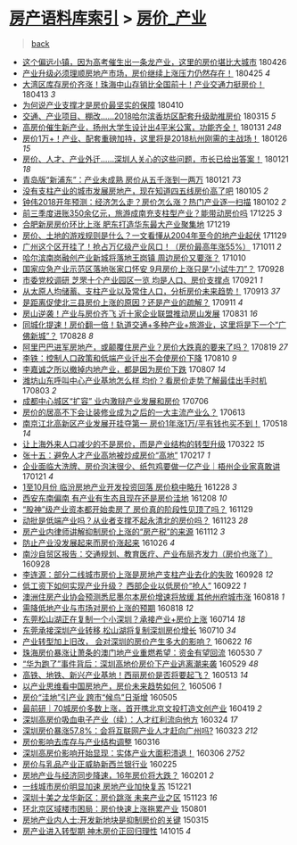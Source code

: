 [房产语料库索引](../../README.md)  > [房价_产业](房价_产业.md)
====
> [back](../README.md)

- [这个偏远小镇，因为高考催生出一条龙产业，这里的房价堪比大城市](http://jkwz.applinzi.com/ittc/7096232764762489862.html#%E8%BF%99%E4%B8%AA%E5%81%8F%E8%BF%9C%E5%B0%8F%E9%95%87%EF%BC%8C%E5%9B%A0%E4%B8%BA%E9%AB%98%E8%80%83%E5%82%AC%E7%94%9F%E5%87%BA%E4%B8%80%E6%9D%A1%E9%BE%99%E4%BA%A7%E4%B8%9A%EF%BC%8C%E8%BF%99%E9%87%8C%E7%9A%84%E6%88%BF%E4%BB%B7%E5%A0%AA%E6%AF%94%E5%A4%A7%E5%9F%8E%E5%B8%82) 180426  
- [产业升级必须理顺房地产市场，房价继续上涨压力仍然存在！](http://jkwz.applinzi.com/ittc/7095853879583573009.html#%E4%BA%A7%E4%B8%9A%E5%8D%87%E7%BA%A7%E5%BF%85%E9%A1%BB%E7%90%86%E9%A1%BA%E6%88%BF%E5%9C%B0%E4%BA%A7%E5%B8%82%E5%9C%BA%EF%BC%8C%E6%88%BF%E4%BB%B7%E7%BB%A7%E7%BB%AD%E4%B8%8A%E6%B6%A8%E5%8E%8B%E5%8A%9B%E4%BB%8D%E7%84%B6%E5%AD%98%E5%9C%A8%EF%BC%81) 180425 *4* 
- [大湾区库存房价齐涨！珠海中山存销比全国前十！产业交通力挺房价！](http://jkwz.applinzi.com/ittc/7091412919738958855.html#%E5%A4%A7%E6%B9%BE%E5%8C%BA%E5%BA%93%E5%AD%98%E6%88%BF%E4%BB%B7%E9%BD%90%E6%B6%A8%EF%BC%81%E7%8F%A0%E6%B5%B7%E4%B8%AD%E5%B1%B1%E5%AD%98%E9%94%80%E6%AF%94%E5%85%A8%E5%9B%BD%E5%89%8D%E5%8D%81%EF%BC%81%E4%BA%A7%E4%B8%9A%E4%BA%A4%E9%80%9A%E5%8A%9B%E6%8C%BA%E6%88%BF%E4%BB%B7%EF%BC%81) 180413 *3* 
- [为何说产业支撑才是房价最坚实的保障](http://jkwz.applinzi.com/ittc/7090287107635676166.html#%E4%B8%BA%E4%BD%95%E8%AF%B4%E4%BA%A7%E4%B8%9A%E6%94%AF%E6%92%91%E6%89%8D%E6%98%AF%E6%88%BF%E4%BB%B7%E6%9C%80%E5%9D%9A%E5%AE%9E%E7%9A%84%E4%BF%9D%E9%9A%9C) 180410  
- [交通、产业项目、棚改……2018哈尔滨香坊区配套升级助推房价](http://jkwz.applinzi.com/ittc/7080726549857043473.html#%E4%BA%A4%E9%80%9A%E3%80%81%E4%BA%A7%E4%B8%9A%E9%A1%B9%E7%9B%AE%E3%80%81%E6%A3%9A%E6%94%B9%E2%80%A6%E2%80%A62018%E5%93%88%E5%B0%94%E6%BB%A8%E9%A6%99%E5%9D%8A%E5%8C%BA%E9%85%8D%E5%A5%97%E5%8D%87%E7%BA%A7%E5%8A%A9%E6%8E%A8%E6%88%BF%E4%BB%B7) 180315 *5* 
- [高房价催生新产业，扬州大学生设计出4平米公寓，功能齐全！](http://jkwz.applinzi.com/ittc/7064680417116816400.html#%E9%AB%98%E6%88%BF%E4%BB%B7%E5%82%AC%E7%94%9F%E6%96%B0%E4%BA%A7%E4%B8%9A%EF%BC%8C%E6%89%AC%E5%B7%9E%E5%A4%A7%E5%AD%A6%E7%94%9F%E8%AE%BE%E8%AE%A1%E5%87%BA4%E5%B9%B3%E7%B1%B3%E5%85%AC%E5%AF%93%EF%BC%8C%E5%8A%9F%E8%83%BD%E9%BD%90%E5%85%A8%EF%BC%81) 180131 *248* 
- [房价1万+！产业、配套重磅加持，这里将是2018杭州刚需的主战场！](http://jkwz.applinzi.com/ittc/7062991602815861777.html#%E6%88%BF%E4%BB%B71%E4%B8%87%2B%EF%BC%81%E4%BA%A7%E4%B8%9A%E3%80%81%E9%85%8D%E5%A5%97%E9%87%8D%E7%A3%85%E5%8A%A0%E6%8C%81%EF%BC%8C%E8%BF%99%E9%87%8C%E5%B0%86%E6%98%AF2018%E6%9D%AD%E5%B7%9E%E5%88%9A%E9%9C%80%E7%9A%84%E4%B8%BB%E6%88%98%E5%9C%BA%EF%BC%81) 180126 *15* 
- [房价、人才、产业外迁……深圳人关心的这些问题，市长已给出答案！](http://jkwz.applinzi.com/ittc/7061181192571716614.html#%E6%88%BF%E4%BB%B7%E3%80%81%E4%BA%BA%E6%89%8D%E3%80%81%E4%BA%A7%E4%B8%9A%E5%A4%96%E8%BF%81%E2%80%A6%E2%80%A6%E6%B7%B1%E5%9C%B3%E4%BA%BA%E5%85%B3%E5%BF%83%E7%9A%84%E8%BF%99%E4%BA%9B%E9%97%AE%E9%A2%98%EF%BC%8C%E5%B8%82%E9%95%BF%E5%B7%B2%E7%BB%99%E5%87%BA%E7%AD%94%E6%A1%88%EF%BC%81) 180121 *18* 
- [青岛版“新浦东”：产业未成熟 房价从五千涨到一两万](http://jkwz.applinzi.com/ittc/7061029735088260103.html#%E9%9D%92%E5%B2%9B%E7%89%88%E2%80%9C%E6%96%B0%E6%B5%A6%E4%B8%9C%E2%80%9D%EF%BC%9A%E4%BA%A7%E4%B8%9A%E6%9C%AA%E6%88%90%E7%86%9F+%E6%88%BF%E4%BB%B7%E4%BB%8E%E4%BA%94%E5%8D%83%E6%B6%A8%E5%88%B0%E4%B8%80%E4%B8%A4%E4%B8%87) 180121 *73* 
- [没有支柱产业的城市发展房地产，现在知道四五线房价高了吧](http://jkwz.applinzi.com/ittc/7055001219460760587.html#%E6%B2%A1%E6%9C%89%E6%94%AF%E6%9F%B1%E4%BA%A7%E4%B8%9A%E7%9A%84%E5%9F%8E%E5%B8%82%E5%8F%91%E5%B1%95%E6%88%BF%E5%9C%B0%E4%BA%A7%EF%BC%8C%E7%8E%B0%E5%9C%A8%E7%9F%A5%E9%81%93%E5%9B%9B%E4%BA%94%E7%BA%BF%E6%88%BF%E4%BB%B7%E9%AB%98%E4%BA%86%E5%90%A7) 180105 *2* 
- [钟伟2018开年预测：经济怎么走？房价怎么涨？热门产业逐一扫描](http://jkwz.applinzi.com/ittc/7053911377305928714.html#%E9%92%9F%E4%BC%9F2018%E5%BC%80%E5%B9%B4%E9%A2%84%E6%B5%8B%EF%BC%9A%E7%BB%8F%E6%B5%8E%E6%80%8E%E4%B9%88%E8%B5%B0%EF%BC%9F%E6%88%BF%E4%BB%B7%E6%80%8E%E4%B9%88%E6%B6%A8%EF%BC%9F%E7%83%AD%E9%97%A8%E4%BA%A7%E4%B8%9A%E9%80%90%E4%B8%80%E6%89%AB%E6%8F%8F) 180102 *2* 
- [前三季度进账350余亿元，旅游成南充支柱型产业？能带动房价吗](http://jkwz.applinzi.com/ittc/7051052757258077201.html#%E5%89%8D%E4%B8%89%E5%AD%A3%E5%BA%A6%E8%BF%9B%E8%B4%A6350%E4%BD%99%E4%BA%BF%E5%85%83%EF%BC%8C%E6%97%85%E6%B8%B8%E6%88%90%E5%8D%97%E5%85%85%E6%94%AF%E6%9F%B1%E5%9E%8B%E4%BA%A7%E4%B8%9A%EF%BC%9F%E8%83%BD%E5%B8%A6%E5%8A%A8%E6%88%BF%E4%BB%B7%E5%90%97) 171225 *3* 
- [合肥新房房价环比上涨 肥东打造华东最大产业聚集地](http://jkwz.applinzi.com/ittc/7048722210879964177.html#%E5%90%88%E8%82%A5%E6%96%B0%E6%88%BF%E6%88%BF%E4%BB%B7%E7%8E%AF%E6%AF%94%E4%B8%8A%E6%B6%A8+%E8%82%A5%E4%B8%9C%E6%89%93%E9%80%A0%E5%8D%8E%E4%B8%9C%E6%9C%80%E5%A4%A7%E4%BA%A7%E4%B8%9A%E8%81%9A%E9%9B%86%E5%9C%B0) 171219  
- [房价、土地的游戏规则是什么？一文看懂从2004年至今的地产业起伏](http://jkwz.applinzi.com/ittc/7041498700197659664.html#%E6%88%BF%E4%BB%B7%E3%80%81%E5%9C%9F%E5%9C%B0%E7%9A%84%E6%B8%B8%E6%88%8F%E8%A7%84%E5%88%99%E6%98%AF%E4%BB%80%E4%B9%88%EF%BC%9F%E4%B8%80%E6%96%87%E7%9C%8B%E6%87%82%E4%BB%8E2004%E5%B9%B4%E8%87%B3%E4%BB%8A%E7%9A%84%E5%9C%B0%E4%BA%A7%E4%B8%9A%E8%B5%B7%E4%BC%8F) 171129  
- [广州这个区开挂了！抢占万亿级产业风口！（房价最高年涨55%）](http://jkwz.applinzi.com/ittc/7023149304569660432.html#%E5%B9%BF%E5%B7%9E%E8%BF%99%E4%B8%AA%E5%8C%BA%E5%BC%80%E6%8C%82%E4%BA%86%EF%BC%81%E6%8A%A2%E5%8D%A0%E4%B8%87%E4%BA%BF%E7%BA%A7%E4%BA%A7%E4%B8%9A%E9%A3%8E%E5%8F%A3%EF%BC%81%EF%BC%88%E6%88%BF%E4%BB%B7%E6%9C%80%E9%AB%98%E5%B9%B4%E6%B6%A855%25%EF%BC%89) 171011 *2* 
- [哈尔滨南岗融创产业新城将落地王岗镇 周边房价又要涨？](http://jkwz.applinzi.com/ittc/7022701353187673105.html#%E5%93%88%E5%B0%94%E6%BB%A8%E5%8D%97%E5%B2%97%E8%9E%8D%E5%88%9B%E4%BA%A7%E4%B8%9A%E6%96%B0%E5%9F%8E%E5%B0%86%E8%90%BD%E5%9C%B0%E7%8E%8B%E5%B2%97%E9%95%87+%E5%91%A8%E8%BE%B9%E6%88%BF%E4%BB%B7%E5%8F%88%E8%A6%81%E6%B6%A8%EF%BC%9F) 171010  
- [国家应急产业示范区落地张家口怀安 9月房价上涨只是“小试牛刀”？](http://jkwz.applinzi.com/ittc/7018298045295510544.html#%E5%9B%BD%E5%AE%B6%E5%BA%94%E6%80%A5%E4%BA%A7%E4%B8%9A%E7%A4%BA%E8%8C%83%E5%8C%BA%E8%90%BD%E5%9C%B0%E5%BC%A0%E5%AE%B6%E5%8F%A3%E6%80%80%E5%AE%89+9%E6%9C%88%E6%88%BF%E4%BB%B7%E4%B8%8A%E6%B6%A8%E5%8F%AA%E6%98%AF%E2%80%9C%E5%B0%8F%E8%AF%95%E7%89%9B%E5%88%80%E2%80%9D%EF%BC%9F) 170928  
- [市委党校调研 芝罘十个产业园区一览 均是人口、房价支撑点](http://jkwz.applinzi.com/ittc/7015756139294360592.html#%E5%B8%82%E5%A7%94%E5%85%9A%E6%A0%A1%E8%B0%83%E7%A0%94+%E8%8A%9D%E7%BD%98%E5%8D%81%E4%B8%AA%E4%BA%A7%E4%B8%9A%E5%9B%AD%E5%8C%BA%E4%B8%80%E8%A7%88+%E5%9D%87%E6%98%AF%E4%BA%BA%E5%8F%A3%E3%80%81%E6%88%BF%E4%BB%B7%E6%94%AF%E6%92%91%E7%82%B9) 170921 *1* 
- [从太原人均储蓄、支柱产业以及常住人口，分析房价未来趋势！](http://jkwz.applinzi.com/ittc/7012760694418834449.html#%E4%BB%8E%E5%A4%AA%E5%8E%9F%E4%BA%BA%E5%9D%87%E5%82%A8%E8%93%84%E3%80%81%E6%94%AF%E6%9F%B1%E4%BA%A7%E4%B8%9A%E4%BB%A5%E5%8F%8A%E5%B8%B8%E4%BD%8F%E4%BA%BA%E5%8F%A3%EF%BC%8C%E5%88%86%E6%9E%90%E6%88%BF%E4%BB%B7%E6%9C%AA%E6%9D%A5%E8%B6%8B%E5%8A%BF%EF%BC%81) 170913 *37* 
- [是距离促使北三县房价上涨的原因？还是产业的疏解？](http://jkwz.applinzi.com/ittc/7012118980393960464.html#%E6%98%AF%E8%B7%9D%E7%A6%BB%E4%BF%83%E4%BD%BF%E5%8C%97%E4%B8%89%E5%8E%BF%E6%88%BF%E4%BB%B7%E4%B8%8A%E6%B6%A8%E7%9A%84%E5%8E%9F%E5%9B%A0%EF%BC%9F%E8%BF%98%E6%98%AF%E4%BA%A7%E4%B8%9A%E7%9A%84%E7%96%8F%E8%A7%A3%EF%BC%9F) 170911 *4* 
- [房山逆袭！产业与房价齐飞 近十家企业联盟推动房山发展](http://jkwz.applinzi.com/ittc/7007974337116898320.html#%E6%88%BF%E5%B1%B1%E9%80%86%E8%A2%AD%EF%BC%81%E4%BA%A7%E4%B8%9A%E4%B8%8E%E6%88%BF%E4%BB%B7%E9%BD%90%E9%A3%9E+%E8%BF%91%E5%8D%81%E5%AE%B6%E4%BC%81%E4%B8%9A%E8%81%94%E7%9B%9F%E6%8E%A8%E5%8A%A8%E6%88%BF%E5%B1%B1%E5%8F%91%E5%B1%95) 170831 *16* 
- [同城化提速！房价翻一倍！轨道交通+多种产业+旅游业，这里将是下一个“广佛新城”？](http://jkwz.applinzi.com/ittc/7006952829758211089.html#%E5%90%8C%E5%9F%8E%E5%8C%96%E6%8F%90%E9%80%9F%EF%BC%81%E6%88%BF%E4%BB%B7%E7%BF%BB%E4%B8%80%E5%80%8D%EF%BC%81%E8%BD%A8%E9%81%93%E4%BA%A4%E9%80%9A%2B%E5%A4%9A%E7%A7%8D%E4%BA%A7%E4%B8%9A%2B%E6%97%85%E6%B8%B8%E4%B8%9A%EF%BC%8C%E8%BF%99%E9%87%8C%E5%B0%86%E6%98%AF%E4%B8%8B%E4%B8%80%E4%B8%AA%E2%80%9C%E5%B9%BF%E4%BD%9B%E6%96%B0%E5%9F%8E%E2%80%9D%EF%BC%9F) 170828 *8* 
- [阿里巴巴进军房地产，或颠覆住房产业？房价大跌真的要来了吗？](http://jkwz.applinzi.com/ittc/7003480700949627921.html#%E9%98%BF%E9%87%8C%E5%B7%B4%E5%B7%B4%E8%BF%9B%E5%86%9B%E6%88%BF%E5%9C%B0%E4%BA%A7%EF%BC%8C%E6%88%96%E9%A2%A0%E8%A6%86%E4%BD%8F%E6%88%BF%E4%BA%A7%E4%B8%9A%EF%BC%9F%E6%88%BF%E4%BB%B7%E5%A4%A7%E8%B7%8C%E7%9C%9F%E7%9A%84%E8%A6%81%E6%9D%A5%E4%BA%86%E5%90%97%EF%BC%9F) 170819 *27* 
- [李铁：控制人口政策和低端产业迁出不会使房价下降](http://jkwz.applinzi.com/ittc/7000205202656068625.html#%E6%9D%8E%E9%93%81%EF%BC%9A%E6%8E%A7%E5%88%B6%E4%BA%BA%E5%8F%A3%E6%94%BF%E7%AD%96%E5%92%8C%E4%BD%8E%E7%AB%AF%E4%BA%A7%E4%B8%9A%E8%BF%81%E5%87%BA%E4%B8%8D%E4%BC%9A%E4%BD%BF%E6%88%BF%E4%BB%B7%E4%B8%8B%E9%99%8D) 170810 *9* 
- [李嘉诚之所以撤掉内地产业，都是因为房价下跌](http://jkwz.applinzi.com/ittc/6999084386631549968.html#%E6%9D%8E%E5%98%89%E8%AF%9A%E4%B9%8B%E6%89%80%E4%BB%A5%E6%92%A4%E6%8E%89%E5%86%85%E5%9C%B0%E4%BA%A7%E4%B8%9A%EF%BC%8C%E9%83%BD%E6%98%AF%E5%9B%A0%E4%B8%BA%E6%88%BF%E4%BB%B7%E4%B8%8B%E8%B7%8C) 170807 *14* 
- [潍坊山东呼叫中心产业基地怎么样 均价？看房价走势了解最佳出手时机](http://jkwz.applinzi.com/ittc/6997509372786508817.html#%E6%BD%8D%E5%9D%8A%E5%B1%B1%E4%B8%9C%E5%91%BC%E5%8F%AB%E4%B8%AD%E5%BF%83%E4%BA%A7%E4%B8%9A%E5%9F%BA%E5%9C%B0%E6%80%8E%E4%B9%88%E6%A0%B7+%E5%9D%87%E4%BB%B7%EF%BC%9F%E7%9C%8B%E6%88%BF%E4%BB%B7%E8%B5%B0%E5%8A%BF%E4%BA%86%E8%A7%A3%E6%9C%80%E4%BD%B3%E5%87%BA%E6%89%8B%E6%97%B6%E6%9C%BA) 170803 *2* 
- [成都中心城区“扩容” 业内激辩产业发展和房价](http://jkwz.applinzi.com/ittc/6987229773250954256.html#%E6%88%90%E9%83%BD%E4%B8%AD%E5%BF%83%E5%9F%8E%E5%8C%BA%E2%80%9C%E6%89%A9%E5%AE%B9%E2%80%9D+%E4%B8%9A%E5%86%85%E6%BF%80%E8%BE%A9%E4%BA%A7%E4%B8%9A%E5%8F%91%E5%B1%95%E5%92%8C%E6%88%BF%E4%BB%B7) 170706  
- [房价的居高不下会让装修业成为之后的一大主流产业么？](http://jkwz.applinzi.com/ittc/6978378133219574788.html#%E6%88%BF%E4%BB%B7%E7%9A%84%E5%B1%85%E9%AB%98%E4%B8%8D%E4%B8%8B%E4%BC%9A%E8%AE%A9%E8%A3%85%E4%BF%AE%E4%B8%9A%E6%88%90%E4%B8%BA%E4%B9%8B%E5%90%8E%E7%9A%84%E4%B8%80%E5%A4%A7%E4%B8%BB%E6%B5%81%E4%BA%A7%E4%B8%9A%E4%B9%88%EF%BC%9F) 170613  
- [南京江北高新区产业发展开挂夺第一 房价1年涨1万/平有钱也买不到！](http://jkwz.applinzi.com/ittc/6968959375614936069.html#%E5%8D%97%E4%BA%AC%E6%B1%9F%E5%8C%97%E9%AB%98%E6%96%B0%E5%8C%BA%E4%BA%A7%E4%B8%9A%E5%8F%91%E5%B1%95%E5%BC%80%E6%8C%82%E5%A4%BA%E7%AC%AC%E4%B8%80+%E6%88%BF%E4%BB%B71%E5%B9%B4%E6%B6%A81%E4%B8%87%2F%E5%B9%B3%E6%9C%89%E9%92%B1%E4%B9%9F%E4%B9%B0%E4%B8%8D%E5%88%B0%EF%BC%81) 170518 *14* 
- [让上海外来人口减少的不是房价，而是产业结构的转型升级](http://jkwz.applinzi.com/ittc/6947889743344960517.html#%E8%AE%A9%E4%B8%8A%E6%B5%B7%E5%A4%96%E6%9D%A5%E4%BA%BA%E5%8F%A3%E5%87%8F%E5%B0%91%E7%9A%84%E4%B8%8D%E6%98%AF%E6%88%BF%E4%BB%B7%EF%BC%8C%E8%80%8C%E6%98%AF%E4%BA%A7%E4%B8%9A%E7%BB%93%E6%9E%84%E7%9A%84%E8%BD%AC%E5%9E%8B%E5%8D%87%E7%BA%A7) 170322 *15* 
- [张十五：避免人才产业高地被炒成房价“高地”](http://jkwz.applinzi.com/ittc/6935722005331706884.html#%E5%BC%A0%E5%8D%81%E4%BA%94%EF%BC%9A%E9%81%BF%E5%85%8D%E4%BA%BA%E6%89%8D%E4%BA%A7%E4%B8%9A%E9%AB%98%E5%9C%B0%E8%A2%AB%E7%82%92%E6%88%90%E6%88%BF%E4%BB%B7%E2%80%9C%E9%AB%98%E5%9C%B0%E2%80%9D) 170217 *1* 
- [企业面临大洗牌、房价泡沫很少、纸包鸡要做一亿产业｜梧州企业家真敢讲](http://jkwz.applinzi.com/ittc/6925631277784105988.html#%E4%BC%81%E4%B8%9A%E9%9D%A2%E4%B8%B4%E5%A4%A7%E6%B4%97%E7%89%8C%E3%80%81%E6%88%BF%E4%BB%B7%E6%B3%A1%E6%B2%AB%E5%BE%88%E5%B0%91%E3%80%81%E7%BA%B8%E5%8C%85%E9%B8%A1%E8%A6%81%E5%81%9A%E4%B8%80%E4%BA%BF%E4%BA%A7%E4%B8%9A%EF%BD%9C%E6%A2%A7%E5%B7%9E%E4%BC%81%E4%B8%9A%E5%AE%B6%E7%9C%9F%E6%95%A2%E8%AE%B2) 170121 *4* 
- [1至10月份 临汾房地产业开发投资回落 房价稳中略升](http://jkwz.applinzi.com/ittc/6916638701953483781.html#1%E8%87%B310%E6%9C%88%E4%BB%BD+%E4%B8%B4%E6%B1%BE%E6%88%BF%E5%9C%B0%E4%BA%A7%E4%B8%9A%E5%BC%80%E5%8F%91%E6%8A%95%E8%B5%84%E5%9B%9E%E8%90%BD+%E6%88%BF%E4%BB%B7%E7%A8%B3%E4%B8%AD%E7%95%A5%E5%8D%87) 161228 *3* 
- [西安东南偏南 有产业有生态且现在还是房价洼地](http://jkwz.applinzi.com/ittc/6909175626274964484.html#%E8%A5%BF%E5%AE%89%E4%B8%9C%E5%8D%97%E5%81%8F%E5%8D%97+%E6%9C%89%E4%BA%A7%E4%B8%9A%E6%9C%89%E7%94%9F%E6%80%81%E4%B8%94%E7%8E%B0%E5%9C%A8%E8%BF%98%E6%98%AF%E6%88%BF%E4%BB%B7%E6%B4%BC%E5%9C%B0) 161208 *10* 
- [“股神”级产业资本都开始卖房了 房价真的阶段性见顶了吗？](http://jkwz.applinzi.com/ittc/6905972243367986180.html#%E2%80%9C%E8%82%A1%E7%A5%9E%E2%80%9D%E7%BA%A7%E4%BA%A7%E4%B8%9A%E8%B5%84%E6%9C%AC%E9%83%BD%E5%BC%80%E5%A7%8B%E5%8D%96%E6%88%BF%E4%BA%86+%E6%88%BF%E4%BB%B7%E7%9C%9F%E7%9A%84%E9%98%B6%E6%AE%B5%E6%80%A7%E8%A7%81%E9%A1%B6%E4%BA%86%E5%90%97%EF%BC%9F) 161129  
- [动批是低端产业吗？从业者支撑不起永清北的房价吗？](http://jkwz.applinzi.com/ittc/6903745254095586309.html#%E5%8A%A8%E6%89%B9%E6%98%AF%E4%BD%8E%E7%AB%AF%E4%BA%A7%E4%B8%9A%E5%90%97%EF%BC%9F%E4%BB%8E%E4%B8%9A%E8%80%85%E6%94%AF%E6%92%91%E4%B8%8D%E8%B5%B7%E6%B0%B8%E6%B8%85%E5%8C%97%E7%9A%84%E6%88%BF%E4%BB%B7%E5%90%97%EF%BC%9F) 161123 *28* 
- [房产业内律师讲解抑制房价上涨的“房产税”的来源](http://jkwz.applinzi.com/ittc/6899697751486366724.html#%E6%88%BF%E4%BA%A7%E4%B8%9A%E5%86%85%E5%BE%8B%E5%B8%88%E8%AE%B2%E8%A7%A3%E6%8A%91%E5%88%B6%E6%88%BF%E4%BB%B7%E4%B8%8A%E6%B6%A8%E7%9A%84%E2%80%9C%E6%88%BF%E4%BA%A7%E7%A8%8E%E2%80%9D%E7%9A%84%E6%9D%A5%E6%BA%90) 161112 *3* 
- [防止产业没发展起来而房价涨起来](http://jkwz.applinzi.com/ittc/6893217313725088773.html#%E9%98%B2%E6%AD%A2%E4%BA%A7%E4%B8%9A%E6%B2%A1%E5%8F%91%E5%B1%95%E8%B5%B7%E6%9D%A5%E8%80%8C%E6%88%BF%E4%BB%B7%E6%B6%A8%E8%B5%B7%E6%9D%A5) 161026 *4* 
- [南沙自贸区报告：交通规划、教育医疗、产业布局齐发力（房价也涨了）](http://jkwz.applinzi.com/ittc/6882999005960733701.html#%E5%8D%97%E6%B2%99%E8%87%AA%E8%B4%B8%E5%8C%BA%E6%8A%A5%E5%91%8A%EF%BC%9A%E4%BA%A4%E9%80%9A%E8%A7%84%E5%88%92%E3%80%81%E6%95%99%E8%82%B2%E5%8C%BB%E7%96%97%E3%80%81%E4%BA%A7%E4%B8%9A%E5%B8%83%E5%B1%80%E9%BD%90%E5%8F%91%E5%8A%9B%EF%BC%88%E6%88%BF%E4%BB%B7%E4%B9%9F%E6%B6%A8%E4%BA%86%EF%BC%89) 160928  
- [李连源：部分二线城市房价上涨是房地产支柱产业去化的失败](http://jkwz.applinzi.com/ittc/6882849079767335941.html#%E6%9D%8E%E8%BF%9E%E6%BA%90%EF%BC%9A%E9%83%A8%E5%88%86%E4%BA%8C%E7%BA%BF%E5%9F%8E%E5%B8%82%E6%88%BF%E4%BB%B7%E4%B8%8A%E6%B6%A8%E6%98%AF%E6%88%BF%E5%9C%B0%E4%BA%A7%E6%94%AF%E6%9F%B1%E4%BA%A7%E4%B8%9A%E5%8E%BB%E5%8C%96%E7%9A%84%E5%A4%B1%E8%B4%A5) 160928 *12* 
- [低工资下如何实现产业升级？ 西部企业以低房价“抢人”](http://jkwz.applinzi.com/ittc/6880603142642729988.html#%E4%BD%8E%E5%B7%A5%E8%B5%84%E4%B8%8B%E5%A6%82%E4%BD%95%E5%AE%9E%E7%8E%B0%E4%BA%A7%E4%B8%9A%E5%8D%87%E7%BA%A7%EF%BC%9F+%E8%A5%BF%E9%83%A8%E4%BC%81%E4%B8%9A%E4%BB%A5%E4%BD%8E%E6%88%BF%E4%BB%B7%E2%80%9C%E6%8A%A2%E4%BA%BA%E2%80%9D) 160922 *1* 
- [澳洲住房产业协会预测悉尼墨尔本房价增速将放缓 其他州府城市涨](http://jkwz.applinzi.com/ittc/6867798133601469445.html#%E6%BE%B3%E6%B4%B2%E4%BD%8F%E6%88%BF%E4%BA%A7%E4%B8%9A%E5%8D%8F%E4%BC%9A%E9%A2%84%E6%B5%8B%E6%82%89%E5%B0%BC%E5%A2%A8%E5%B0%94%E6%9C%AC%E6%88%BF%E4%BB%B7%E5%A2%9E%E9%80%9F%E5%B0%86%E6%94%BE%E7%BC%93+%E5%85%B6%E4%BB%96%E5%B7%9E%E5%BA%9C%E5%9F%8E%E5%B8%82%E6%B6%A8) 160818 *1* 
- [需降低地产业与市场对房价上涨的预期](http://jkwz.applinzi.com/ittc/6867592197356127236.html#%E9%9C%80%E9%99%8D%E4%BD%8E%E5%9C%B0%E4%BA%A7%E4%B8%9A%E4%B8%8E%E5%B8%82%E5%9C%BA%E5%AF%B9%E6%88%BF%E4%BB%B7%E4%B8%8A%E6%B6%A8%E7%9A%84%E9%A2%84%E6%9C%9F) 160818 *12* 
- [东莞松山湖正在复制一个小深圳？承接产业+房价上涨](http://jkwz.applinzi.com/ittc/6854739221939749892.html#%E4%B8%9C%E8%8E%9E%E6%9D%BE%E5%B1%B1%E6%B9%96%E6%AD%A3%E5%9C%A8%E5%A4%8D%E5%88%B6%E4%B8%80%E4%B8%AA%E5%B0%8F%E6%B7%B1%E5%9C%B3%EF%BC%9F%E6%89%BF%E6%8E%A5%E4%BA%A7%E4%B8%9A%2B%E6%88%BF%E4%BB%B7%E4%B8%8A%E6%B6%A8) 160714 *18* 
- [东莞承接深圳产业转移  松山湖将复制深圳房价增长](http://jkwz.applinzi.com/ittc/6853274258758960133.html#%E4%B8%9C%E8%8E%9E%E6%89%BF%E6%8E%A5%E6%B7%B1%E5%9C%B3%E4%BA%A7%E4%B8%9A%E8%BD%AC%E7%A7%BB++%E6%9D%BE%E5%B1%B1%E6%B9%96%E5%B0%86%E5%A4%8D%E5%88%B6%E6%B7%B1%E5%9C%B3%E6%88%BF%E4%BB%B7%E5%A2%9E%E9%95%BF) 160710 *34* 
- [产业转型加上旧改， 会对深圳的房价产生多大的影响？](http://jkwz.applinzi.com/ittc/6846608837477663749.html#%E4%BA%A7%E4%B8%9A%E8%BD%AC%E5%9E%8B%E5%8A%A0%E4%B8%8A%E6%97%A7%E6%94%B9%EF%BC%8C+%E4%BC%9A%E5%AF%B9%E6%B7%B1%E5%9C%B3%E7%9A%84%E6%88%BF%E4%BB%B7%E4%BA%A7%E7%94%9F%E5%A4%9A%E5%A4%A7%E7%9A%84%E5%BD%B1%E5%93%8D%EF%BC%9F) 160622 *16* 
- [珠海房价暴涨让萧条的澳门地产业重燃希望：资金有望回流](http://jkwz.applinzi.com/ittc/6838144321165198340.html#%E7%8F%A0%E6%B5%B7%E6%88%BF%E4%BB%B7%E6%9A%B4%E6%B6%A8%E8%AE%A9%E8%90%A7%E6%9D%A1%E7%9A%84%E6%BE%B3%E9%97%A8%E5%9C%B0%E4%BA%A7%E4%B8%9A%E9%87%8D%E7%87%83%E5%B8%8C%E6%9C%9B%EF%BC%9A%E8%B5%84%E9%87%91%E6%9C%89%E6%9C%9B%E5%9B%9E%E6%B5%81) 160530 *7* 
- [“华为跑了”事件背后：深圳高地价房价下产业逃离潮来袭](http://jkwz.applinzi.com/ittc/6837580726165570564.html#%E2%80%9C%E5%8D%8E%E4%B8%BA%E8%B7%91%E4%BA%86%E2%80%9D%E4%BA%8B%E4%BB%B6%E8%83%8C%E5%90%8E%EF%BC%9A%E6%B7%B1%E5%9C%B3%E9%AB%98%E5%9C%B0%E4%BB%B7%E6%88%BF%E4%BB%B7%E4%B8%8B%E4%BA%A7%E4%B8%9A%E9%80%83%E7%A6%BB%E6%BD%AE%E6%9D%A5%E8%A2%AD) 160529 *48* 
- [高铁、地铁、新兴产业基地！西丽房价是否将要起飞？](http://jkwz.applinzi.com/ittc/6831749655662445573.html#%E9%AB%98%E9%93%81%E3%80%81%E5%9C%B0%E9%93%81%E3%80%81%E6%96%B0%E5%85%B4%E4%BA%A7%E4%B8%9A%E5%9F%BA%E5%9C%B0%EF%BC%81%E8%A5%BF%E4%B8%BD%E6%88%BF%E4%BB%B7%E6%98%AF%E5%90%A6%E5%B0%86%E8%A6%81%E8%B5%B7%E9%A3%9E%EF%BC%9F) 160513 *14* 
- [以产业思维看中国房地产，房价未来趋势如何？](http://jkwz.applinzi.com/ittc/6829062803927073796.html#%E4%BB%A5%E4%BA%A7%E4%B8%9A%E6%80%9D%E7%BB%B4%E7%9C%8B%E4%B8%AD%E5%9B%BD%E6%88%BF%E5%9C%B0%E4%BA%A7%EF%BC%8C%E6%88%BF%E4%BB%B7%E6%9C%AA%E6%9D%A5%E8%B6%8B%E5%8A%BF%E5%A6%82%E4%BD%95%EF%BC%9F) 160506 *1* 
- [房价“洼地”引产业 跨市“候鸟”日渐增](http://jkwz.applinzi.com/ittc/6828588913434035205.html#%E6%88%BF%E4%BB%B7%E2%80%9C%E6%B4%BC%E5%9C%B0%E2%80%9D%E5%BC%95%E4%BA%A7%E4%B8%9A+%E8%B7%A8%E5%B8%82%E2%80%9C%E5%80%99%E9%B8%9F%E2%80%9D%E6%97%A5%E6%B8%90%E5%A2%9E) 160505  
- [最前研｜70城房价多数上涨，首开携北京文投打造文创产业](http://jkwz.applinzi.com/ittc/6822845371742946309.html#%E6%9C%80%E5%89%8D%E7%A0%94%EF%BD%9C70%E5%9F%8E%E6%88%BF%E4%BB%B7%E5%A4%9A%E6%95%B0%E4%B8%8A%E6%B6%A8%EF%BC%8C%E9%A6%96%E5%BC%80%E6%90%BA%E5%8C%97%E4%BA%AC%E6%96%87%E6%8A%95%E6%89%93%E9%80%A0%E6%96%87%E5%88%9B%E4%BA%A7%E4%B8%9A) 160419 *2* 
- [深圳高房价吸血电子产业（续）：人才红利流向他方](http://jkwz.applinzi.com/ittc/6812995541021492228.html#%E6%B7%B1%E5%9C%B3%E9%AB%98%E6%88%BF%E4%BB%B7%E5%90%B8%E8%A1%80%E7%94%B5%E5%AD%90%E4%BA%A7%E4%B8%9A%EF%BC%88%E7%BB%AD%EF%BC%89%EF%BC%9A%E4%BA%BA%E6%89%8D%E7%BA%A2%E5%88%A9%E6%B5%81%E5%90%91%E4%BB%96%E6%96%B9) 160324 *17* 
- [深圳房价暴涨57.8%：会将互联网产业人才赶向广州吗?](http://jkwz.applinzi.com/ittc/6812686168818713605.html#%E6%B7%B1%E5%9C%B3%E6%88%BF%E4%BB%B7%E6%9A%B4%E6%B6%A857.8%25%EF%BC%9A%E4%BC%9A%E5%B0%86%E4%BA%92%E8%81%94%E7%BD%91%E4%BA%A7%E4%B8%9A%E4%BA%BA%E6%89%8D%E8%B5%B6%E5%90%91%E5%B9%BF%E5%B7%9E%E5%90%97%3F) 160323 *212* 
- [房价影响去库存与产业结构调整](http://jkwz.applinzi.com/ittc/6810228144053158916.html#%E6%88%BF%E4%BB%B7%E5%BD%B1%E5%93%8D%E5%8E%BB%E5%BA%93%E5%AD%98%E4%B8%8E%E4%BA%A7%E4%B8%9A%E7%BB%93%E6%9E%84%E8%B0%83%E6%95%B4) 160316  
- [深圳高房价影响开始显现：实体产业大面积溃退！](http://jkwz.applinzi.com/ittc/6806422851326313476.html#%E6%B7%B1%E5%9C%B3%E9%AB%98%E6%88%BF%E4%BB%B7%E5%BD%B1%E5%93%8D%E5%BC%80%E5%A7%8B%E6%98%BE%E7%8E%B0%EF%BC%9A%E5%AE%9E%E4%BD%93%E4%BA%A7%E4%B8%9A%E5%A4%A7%E9%9D%A2%E7%A7%AF%E6%BA%83%E9%80%80%EF%BC%81) 160306 *2752* 
- [房价与乳品产业正威胁新西兰银行业](http://jkwz.applinzi.com/ittc/6802648689965270020.html#%E6%88%BF%E4%BB%B7%E4%B8%8E%E4%B9%B3%E5%93%81%E4%BA%A7%E4%B8%9A%E6%AD%A3%E5%A8%81%E8%83%81%E6%96%B0%E8%A5%BF%E5%85%B0%E9%93%B6%E8%A1%8C%E4%B8%9A) 160225  
- [房地产业与经济同步降速，16年房价将大跌？](http://jkwz.applinzi.com/ittc/6793890167404364804.html#%E6%88%BF%E5%9C%B0%E4%BA%A7%E4%B8%9A%E4%B8%8E%E7%BB%8F%E6%B5%8E%E5%90%8C%E6%AD%A5%E9%99%8D%E9%80%9F%EF%BC%8C16%E5%B9%B4%E6%88%BF%E4%BB%B7%E5%B0%86%E5%A4%A7%E8%B7%8C%EF%BC%9F) 160201 *2* 
- [一线城市房价明显加速 房地产业加快复苏](http://jkwz.applinzi.com/ittc/6778310192211166212.html#%E4%B8%80%E7%BA%BF%E5%9F%8E%E5%B8%82%E6%88%BF%E4%BB%B7%E6%98%8E%E6%98%BE%E5%8A%A0%E9%80%9F+%E6%88%BF%E5%9C%B0%E4%BA%A7%E4%B8%9A%E5%8A%A0%E5%BF%AB%E5%A4%8D%E8%8B%8F) 151221  
- [深圳十美之龙华新区：房价跳涨 未来产业之区](http://jkwz.applinzi.com/ittc/6767819086457472004.html#%E6%B7%B1%E5%9C%B3%E5%8D%81%E7%BE%8E%E4%B9%8B%E9%BE%99%E5%8D%8E%E6%96%B0%E5%8C%BA%EF%BC%9A%E6%88%BF%E4%BB%B7%E8%B7%B3%E6%B6%A8+%E6%9C%AA%E6%9D%A5%E4%BA%A7%E4%B8%9A%E4%B9%8B%E5%8C%BA) 151123 *16* 
- [环北京区域楼市困局：房价快速上涨拖累产业](http://jkwz.applinzi.com/ittc/547650615500752465.html#%E7%8E%AF%E5%8C%97%E4%BA%AC%E5%8C%BA%E5%9F%9F%E6%A5%BC%E5%B8%82%E5%9B%B0%E5%B1%80%EF%BC%9A%E6%88%BF%E4%BB%B7%E5%BF%AB%E9%80%9F%E4%B8%8A%E6%B6%A8%E6%8B%96%E7%B4%AF%E4%BA%A7%E4%B8%9A) 150801  
- [房地产业内人士:开发新地块是抑制房价的关键](http://jkwz.applinzi.com/ittc/547650611397060665.html#%E6%88%BF%E5%9C%B0%E4%BA%A7%E4%B8%9A%E5%86%85%E4%BA%BA%E5%A3%AB%3A%E5%BC%80%E5%8F%91%E6%96%B0%E5%9C%B0%E5%9D%97%E6%98%AF%E6%8A%91%E5%88%B6%E6%88%BF%E4%BB%B7%E7%9A%84%E5%85%B3%E9%94%AE) 150315  
- [房产业进入转型期 神木房价正回归理性](http://jkwz.applinzi.com/ittc/547650611376400169.html#%E6%88%BF%E4%BA%A7%E4%B8%9A%E8%BF%9B%E5%85%A5%E8%BD%AC%E5%9E%8B%E6%9C%9F+%E7%A5%9E%E6%9C%A8%E6%88%BF%E4%BB%B7%E6%AD%A3%E5%9B%9E%E5%BD%92%E7%90%86%E6%80%A7) 141015 *4* 
